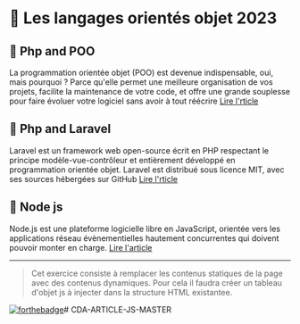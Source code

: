 # 🚀 Les langages orientés objet 2023 
##  📝 Php and POO
La programmation orientée objet (POO) est devenue indispensable, oui, mais pourquoi ? Parce qu'elle permet une meilleure organisation de vos projets, facilite la maintenance de votre code, et offre une grande souplesse pour faire évoluer votre logiciel sans avoir à tout réécrire
[Lire l'rticle](https://openclassrooms.com/fr/courses/1665806-programmez-en-oriente-objet-en-php/7306872-decouvrez-les-objets-et-les-classes)

## 📝 Php and Laravel
Laravel est un framework web open-source écrit en PHP respectant le principe modèle-vue-contrôleur et entièrement développé en programmation orientée objet. Laravel est distribué sous licence MIT, avec ses sources hébergées sur GitHub
[Lire l'rticle](https://fr.wikipedia.org/wiki/Laravel)

## 📝 Node js
Node.js est une plateforme logicielle libre en JavaScript, orientée vers les applications réseau évènementielles hautement concurrentes qui doivent pouvoir monter en charge.
[Lire l'article](https://fr.wikipedia.org/wiki/Node.js)

---
>Cet exercice consiste à remplacer les contenus statiques de la page avec des contenus dynamiques. Pour cela il faudra créer un tableau d'objet js à injecter dans la structure HTML existantee.

[![forthebadge](https://forthebadge.com/images/badges/made-with-javascript.svg)](https://forthebadge.com)# CDA-ARTICLE-JS-MASTER
